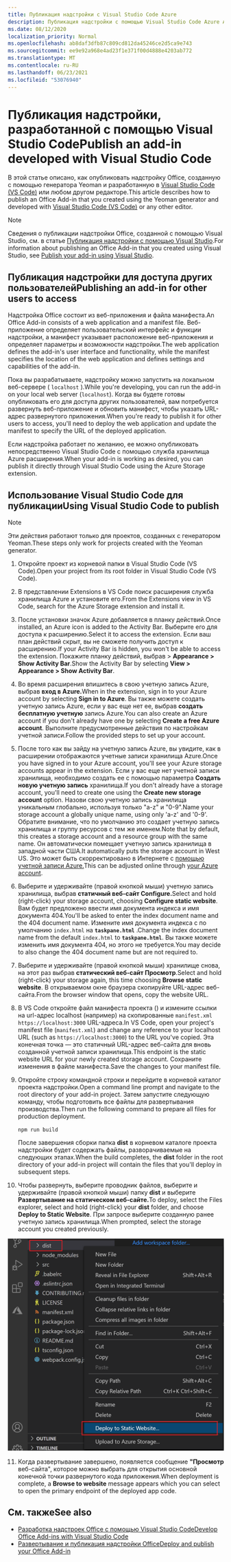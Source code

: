 ```yaml
---
title: Публикация надстройки с Visual Studio Code Azure
description: Публикация надстройки с помощью Visual Studio Code Azure Active Directory
ms.date: 08/12/2020
localization_priority: Normal
ms.openlocfilehash: ab8daf3dfb87c809cd812da45246ce2d5ca9e743
ms.sourcegitcommit: ee9e92a968e4ad23f1e371f00d4888e4203ab772
ms.translationtype: MT
ms.contentlocale: ru-RU
ms.lasthandoff: 06/23/2021
ms.locfileid: "53076940"
---
```

# <a name="publish-an-add-in-developed-with-visual-studio-code"></a><span data-ttu-id="3f862-103">Публикация надстройки, разработанной с помощью Visual Studio Code</span><span class="sxs-lookup"><span data-stu-id="3f862-103">Publish an add-in developed with Visual Studio Code</span></span>

<span data-ttu-id="3f862-104">В этой статье описано, как опубликовать надстройку Office, созданную с помощью генератора Yeoman и разработанную в [Visual Studio Code (VS Code)](https://code.visualstudio.com) или любом другом редакторе.</span><span class="sxs-lookup"><span data-stu-id="3f862-104">This article describes how to publish an Office Add-in that you created using the Yeoman generator and developed with [Visual Studio Code (VS Code)](https://code.visualstudio.com) or any other editor.</span></span>

> [!NOTE]
> <span data-ttu-id="3f862-105">Сведения о публикации надстройки Office, созданной с помощью Visual Studio, см. в статье [Публикация надстройки с помощью Visual Studio](package-your-add-in-using-visual-studio.md).</span><span class="sxs-lookup"><span data-stu-id="3f862-105">For information about publishing an Office Add-in that you created using Visual Studio, see [Publish your add-in using Visual Studio](package-your-add-in-using-visual-studio.md).</span></span>

## <a name="publishing-an-add-in-for-other-users-to-access"></a><span data-ttu-id="3f862-106">Публикация надстройки для доступа других пользователей</span><span class="sxs-lookup"><span data-stu-id="3f862-106">Publishing an add-in for other users to access</span></span>

<span data-ttu-id="3f862-107">Надстройка Office состоит из веб-приложения и файла манифеста.</span><span class="sxs-lookup"><span data-stu-id="3f862-107">An Office Add-in consists of a web application and a manifest file.</span></span> <span data-ttu-id="3f862-108">Веб-приложение определяет пользовательский интерфейс и функции надстройки, а манифест указывает расположение веб-приложения и определяет параметры и возможности надстройки.</span><span class="sxs-lookup"><span data-stu-id="3f862-108">The web application defines the add-in's user interface and functionality, while the manifest specifies the location of the web application and defines settings and capabilities of the add-in.</span></span>

<span data-ttu-id="3f862-109">Пока вы разрабатываете, надстройку можно запустить на локальном веб-сервере ( `localhost` ).</span><span class="sxs-lookup"><span data-stu-id="3f862-109">While you're developing, you can run the add-in on your local web server (`localhost`).</span></span> <span data-ttu-id="3f862-110">Когда вы будете готовы опубликовать его для доступа других пользователей, вам потребуется развернуть веб-приложение и обновить манифест, чтобы указать URL-адрес развернутого приложения.</span><span class="sxs-lookup"><span data-stu-id="3f862-110">When you're ready to publish it for other users to access, you'll need to deploy the web application and update the manifest to specify the URL of the deployed application.</span></span>

<span data-ttu-id="3f862-111">Если надстройка работает по желанию, ее можно опубликовать непосредственно Visual Studio Code с помощью служба хранилища Azure расширения.</span><span class="sxs-lookup"><span data-stu-id="3f862-111">When your add-in is working as desired, you can publish it directly through Visual Studio Code using the Azure Storage extension.</span></span>

## <a name="using-visual-studio-code-to-publish"></a><span data-ttu-id="3f862-112">Использование Visual Studio Code для публикации</span><span class="sxs-lookup"><span data-stu-id="3f862-112">Using Visual Studio Code to publish</span></span>

>[!NOTE]
> <span data-ttu-id="3f862-113">Эти действия работают только для проектов, созданных с генератором Yeoman.</span><span class="sxs-lookup"><span data-stu-id="3f862-113">These steps only work for projects created with the Yeoman generator.</span></span>

1. <span data-ttu-id="3f862-114">Откройте проект из корневой папки в Visual Studio Code (VS Code).</span><span class="sxs-lookup"><span data-stu-id="3f862-114">Open your project from its root folder in Visual Studio Code (VS Code).</span></span>
2. <span data-ttu-id="3f862-115">В представлении Extensions в VS Code поиск расширения служба хранилища Azure и установите его.</span><span class="sxs-lookup"><span data-stu-id="3f862-115">From the Extensions view in VS Code, search for the Azure Storage extension and install it.</span></span>
3. <span data-ttu-id="3f862-116">После установки значок Azure добавляется в планку действий.</span><span class="sxs-lookup"><span data-stu-id="3f862-116">Once installed, an Azure icon is added to the Activity Bar.</span></span> <span data-ttu-id="3f862-117">Выберите его для доступа к расширению.</span><span class="sxs-lookup"><span data-stu-id="3f862-117">Select it to access the extension.</span></span> <span data-ttu-id="3f862-118">Если ваш план действий скрыт, вы не сможете получить доступ к расширению.</span><span class="sxs-lookup"><span data-stu-id="3f862-118">If your Activity Bar is hidden, you won't be able to access the extension.</span></span> <span data-ttu-id="3f862-119">Покажите планку действий, выбрав > **Appearance > Show Activity Bar**.</span><span class="sxs-lookup"><span data-stu-id="3f862-119">Show the Activity Bar by selecting **View > Appearance > Show Activity Bar**.</span></span>
4. <span data-ttu-id="3f862-120">Во время расширения впишитесь в свою учетную запись Azure, выбрав **вход в Azure.**</span><span class="sxs-lookup"><span data-stu-id="3f862-120">When in the extension, sign in to your Azure account by selecting **Sign in to Azure**.</span></span> <span data-ttu-id="3f862-121">Вы также можете создать учетную запись Azure, если у вас еще нет ее, выбрав **создать бесплатную учетную** запись Azure.</span><span class="sxs-lookup"><span data-stu-id="3f862-121">You can also create an Azure account if you don't already have one by selecting **Create a free Azure account**.</span></span> <span data-ttu-id="3f862-122">Выполните предусмотренные действия по настройкам учетной записи.</span><span class="sxs-lookup"><span data-stu-id="3f862-122">Follow the provided steps to set up your account.</span></span>
5. <span data-ttu-id="3f862-123">После того как вы зайду на учетную запись Azure, вы увидите, как в расширении отображаются учетные записи хранилища Azure.</span><span class="sxs-lookup"><span data-stu-id="3f862-123">Once you have signed in to your Azure account, you'll see your Azure storage accounts appear in the extension.</span></span> <span data-ttu-id="3f862-124">Если у вас еще нет учетной записи хранилища, необходимо создать ее с помощью параметра **Создать новую учетную запись** хранилища.</span><span class="sxs-lookup"><span data-stu-id="3f862-124">If you don't already have a storage account, you'll need to create one using the **Create new storage account** option.</span></span> <span data-ttu-id="3f862-125">Назови свою учетную запись хранилища уникальным глобально, используя только "a-z" и "0-9".</span><span class="sxs-lookup"><span data-stu-id="3f862-125">Name your storage account a globally unique name, using only 'a-z' and '0-9'.</span></span> <span data-ttu-id="3f862-126">Обратите внимание, что по умолчанию это создает учетную запись хранилища и группу ресурсов с тем же именем.</span><span class="sxs-lookup"><span data-stu-id="3f862-126">Note that by default, this creates a storage account and a resource group with the same name.</span></span> <span data-ttu-id="3f862-127">Он автоматически помещает учетную запись хранилища в западной части США.</span><span class="sxs-lookup"><span data-stu-id="3f862-127">It automatically puts the storage account in West US.</span></span> <span data-ttu-id="3f862-128">Это может быть скорректировано в Интернете с [помощью учетной записи Azure.](https://portal.azure.com/)</span><span class="sxs-lookup"><span data-stu-id="3f862-128">This can be adjusted online through [your Azure account](https://portal.azure.com/).</span></span>
6. <span data-ttu-id="3f862-129">Выберите и удерживайте (правой кнопкой мыши) учетную запись хранилища, выбрав **статичный веб-сайт Configure.**</span><span class="sxs-lookup"><span data-stu-id="3f862-129">Select and hold (right-click) your storage account, choosing **Configure static website**.</span></span> <span data-ttu-id="3f862-130">Вам будет предложено ввести имя документа индекса и имя документа 404.</span><span class="sxs-lookup"><span data-stu-id="3f862-130">You'll be asked to enter the index document name and the 404 document name.</span></span> <span data-ttu-id="3f862-131">Измените имя документа индекса с по умолчанию `index.html` на **`taskpane.html`** .</span><span class="sxs-lookup"><span data-stu-id="3f862-131">Change the index document name from the default `index.html` to **`taskpane.html`**.</span></span> <span data-ttu-id="3f862-132">Вы также можете изменить имя документа 404, но этого не требуется.</span><span class="sxs-lookup"><span data-stu-id="3f862-132">You may decide to also change the 404 document name but are not required to.</span></span>
7. <span data-ttu-id="3f862-133">Выберите и удерживайте (правой кнопкой мыши) хранилище снова, на этот раз выбрав **статический веб-сайт Просмотр**.</span><span class="sxs-lookup"><span data-stu-id="3f862-133">Select and hold (right-click) your storage again, this time choosing **Browse static website**.</span></span> <span data-ttu-id="3f862-134">В открываемом окне браузера скопируйте URL-адрес веб-сайта.</span><span class="sxs-lookup"><span data-stu-id="3f862-134">From the browser window that opens, copy the website URL.</span></span>
8. <span data-ttu-id="3f862-135">В VS Code откройте файл манифеста проекта () и измените ссылки на url-адрес localhost (например) на скопированные `manifest.xml` `https://localhost:3000` URL-адреса.</span><span class="sxs-lookup"><span data-stu-id="3f862-135">In VS Code, open your project's manifest file (`manifest.xml`) and change any reference to your localhost URL (such as `https://localhost:3000`) to the URL you've copied.</span></span> <span data-ttu-id="3f862-136">Эта конечная точка — это статичный URL-адрес веб-сайта для вновь созданной учетной записи хранилища.</span><span class="sxs-lookup"><span data-stu-id="3f862-136">This endpoint is the static website URL for your newly created storage account.</span></span> <span data-ttu-id="3f862-137">Сохраните изменения в файле манифеста.</span><span class="sxs-lookup"><span data-stu-id="3f862-137">Save the changes to your manifest file.</span></span>
9. <span data-ttu-id="3f862-138">Откройте строку командной строки и перейдите в корневой каталог проекта надстройки.</span><span class="sxs-lookup"><span data-stu-id="3f862-138">Open a command line prompt and navigate to the root directory of your add-in project.</span></span> <span data-ttu-id="3f862-139">Затем запустите следующую команду, чтобы подготовить все файлы для развертывания производства.</span><span class="sxs-lookup"><span data-stu-id="3f862-139">Then run the following command to prepare all files for production deployment.</span></span>

    ```command&nbsp;line
    npm run build
    ```

    <span data-ttu-id="3f862-140">После завершения сборки папка **dist** в корневом каталоге проекта надстройки будет содержать файлы, разворачиваемые на следующих этапах.</span><span class="sxs-lookup"><span data-stu-id="3f862-140">When the build completes, the **dist** folder in the root directory of your add-in project will contain the files that you'll deploy in subsequent steps.</span></span>

10. <span data-ttu-id="3f862-141">Чтобы развернуть, выберите проводник файлов, выберите и удерживайте (правой кнопкой мыши) папку **dist** и выберите **Развертывание на статическом веб-сайте.**</span><span class="sxs-lookup"><span data-stu-id="3f862-141">To deploy, select the Files explorer, select and hold (right-click) your **dist** folder, and choose **Deploy to Static Website**.</span></span> <span data-ttu-id="3f862-142">При запросе выберите созданную ранее учетную запись хранилища.</span><span class="sxs-lookup"><span data-stu-id="3f862-142">When prompted, select the storage account you created previously.</span></span>

![Развертывание на статичном веб-сайте.](../images/deploy-to-static-website.png)

11. <span data-ttu-id="3f862-144">Когда развертывание завершено, появляется сообщение **"Просмотр** веб-сайта", которое можно выбрать для открытия основной конечной точки развернутого кода приложения.</span><span class="sxs-lookup"><span data-stu-id="3f862-144">When deployment is complete, a **Browse to website** message appears which you can select to open the primary endpoint of the deployed app code.</span></span>

## <a name="see-also"></a><span data-ttu-id="3f862-145">См. также</span><span class="sxs-lookup"><span data-stu-id="3f862-145">See also</span></span>

- [<span data-ttu-id="3f862-146">Разработка надстроек Office с помощью Visual Studio Code</span><span class="sxs-lookup"><span data-stu-id="3f862-146">Develop Office Add-ins with Visual Studio Code</span></span>](../develop/develop-add-ins-vscode.md)
- [<span data-ttu-id="3f862-147">Развертывание и публикация надстройки Office</span><span class="sxs-lookup"><span data-stu-id="3f862-147">Deploy and publish your Office Add-in</span></span>](../publish/publish.md)
